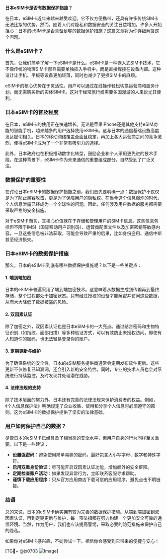 **日本eSIM卡是否有数据保护措施？**

在日本，eSIM卡近年来越来越受欢迎。它不仅方便携带，还具有许多传统SIM卡无法比拟的优势。然而，随着人们对隐私和数据安全的关注日益增加，许多人开始担心：日本的eSIM卡是否具备足够的数据保护措施？这篇文章将为你详细解答这个问题。

### 什么是eSIM卡？

首先，让我们简单了解一下eSIM卡是什么。eSIM卡是一种嵌入式SIM卡技术，它不像传统的物理SIM卡那样需要单独插入手机中，而是直接焊接在设备内部。这种设计让手机、平板等设备更加轻薄，同时也减少了更换SIM卡的麻烦。

eSIM卡的核心优势在于灵活性。用户可以通过在线操作轻松切换运营商和服务计划，而无需购买新的实体SIM卡。这对于经常旅行或需要多国漫游的人来说尤其便利。

### 日本eSIM卡的普及程度

在日本，eSIM卡的使用正在快速增长。无论是苹果iPhone还是其他支持eSIM功能的智能手机，越来越多的用户选择使用eSIM卡。这与日本的通信基础设施高度发达密切相关。日本的移动网络覆盖全面且稳定，再加上各大运营商之间的竞争激烈，使得eSIM卡成为了一个非常有吸引力的选择。

此外，日本政府也在积极推动数字化转型，鼓励企业和个人采用更先进的技术手段。在这种背景下，eSIM卡作为未来通信的重要组成部分，自然受到了广泛关注。

### 数据保护的重要性

在讨论日本eSIM卡的数据保护措施之前，我们首先要明确一点：数据保护不仅仅是为了防止黑客攻击，更是为了保障用户的隐私权。在当今这个信息爆炸的时代，个人信息泄露已经成为一个全球性的问题。因此，任何涉及用户数据的服务都需要采取严格的安全措施。

对于eSIM卡而言，其核心价值就在于存储和管理用户的SIM卡信息。这些信息包括但不限于IMSI（国际移动用户识别码）、运营商配置文件以及加密密钥等敏感内容。一旦这些信息被非法获取，可能会导致严重的后果，比如身份盗用、通信中断甚至经济损失。

### 日本eSIM卡的数据保护措施

那么，日本的eSIM卡到底有哪些数据保护措施呢？以下是一些关键点：

#### 1. 端到端加密

日本的eSIM卡普遍采用了端到端加密技术。这意味着从数据生成到传输再到最终存储，整个过程都处于加密状态。只有经过授权的设备才能解密并访问这些数据，从而大大降低了数据被盗的风险。

#### 2. 双因素认证

除了加密之外，双因素认证也是日本eSIM卡的一大亮点。通过结合密码和生物特征识别（如指纹、面部扫描）等多种验证方式，可以有效防止未授权访问。即使有人知道你的密码，也无法轻易登录你的账户。

#### 3. 定期更新与维护

为了确保系统的安全性，日本的eSIM服务提供商通常会定期发布软件更新。这些更新不仅修复已知漏洞，还会引入新的安全特性。同时，专业的技术人员也会对系统进行持续监控，及时发现并处理潜在威胁。

#### 4. 法律法规的支持

除了技术层面的努力外，日本还有完善的法律法规来保护消费者的权益。例如，《个人信息保护法》明确规定了企业收集、使用和分享个人信息时必须遵守的原则。这为eSIM卡的数据保护提供了坚实的法律基础。

### 用户如何保护自己的数据？

尽管日本的eSIM卡已经具备了相当高的安全水平，但用户自身的行为同样至关重要。以下是一些建议：

- **设置强密码**：避免使用简单易猜的密码，最好包含大小写字母、数字和特殊字符。
- **启用双重身份验证**：尽可能开启双因素认证功能，增加额外的安全屏障。
- **定期检查账户活动**：如果发现异常行为，立即联系客服寻求帮助。
- **谨慎下载应用程序**：只从官方应用商店下载可信的应用程序，避免点击不明链接。

### 结语

总的来说，日本的eSIM卡确实拥有较为完善的数据保护措施。从端到端加密到双因素认证，再到定期更新与维护，每一项举措都在努力构建一个更加安全可靠的通信环境。当然，作为用户，我们也应该提高警惕，采取必要的防范措施来保护自己的隐私。

如果你对eSIM卡感兴趣，不妨尝试一下。相信你会感受到它带来的便捷与安心！

[TG💪+ @jx0703 ![Image](https://github.com/user-attachments/assets/dbca1d08-cadb-493c-b0ec-ad6f7a83f270)]